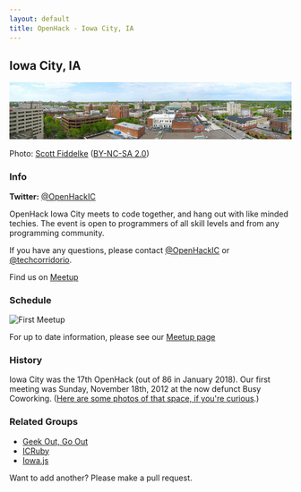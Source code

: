 ```yaml
---
layout: default
title: OpenHack - Iowa City, IA
---
```


## Iowa City, IA

![Panorama of Iowa City](/iowa_city/scottfidd_iowa_city_panorama.jpg)

Photo: [Scott Fiddelke](http://www.flickr.com/photos/scottfidd/7084756573/) ([BY-NC-SA 2.0](http://creativecommons.org/licenses/by-nc-sa/2.0/))

### Info

**Twitter:** [@OpenHackIC](http://twitter.com/OpenHackIC)

OpenHack Iowa City meets to code together, and hang out with like minded techies. The event is open to programmers of all skill levels and from any programming community.

If you have any questions, please contact [@OpenHackIC](http://twitter.com/OpenHackIC) or [@techcorridorio](http://twitter.com/techcorridorio).

Find us on [Meetup](http://www.meetup.com/techcorridorio/)

### Schedule

![First Meetup](/iowa_city/benjaminoakes_first_meetup.jpg)

For up to date information, please see our [Meetup page](http://www.meetup.com/techcorridorio/)

### History

Iowa City was the 17th OpenHack (out of 86 in January 2018).  Our first meeting was Sunday, November 18th, 2012 at the now defunct Busy Coworking.  ([Here are some photos of that space, if you're curious](https://www.yelp.com/biz/busy-coworking-iowa-city).)

### Related Groups

* [Geek Out, Go Out](http://www.meetup.com/GeekOutGoOut/)
* [ICRuby](http://www.icruby.org/)
* [Iowa.js](http://www.iowajs.org/)

Want to add another?  Please make a pull request.
